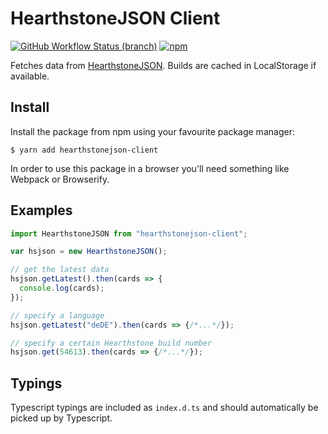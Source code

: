 # HearthstoneJSON Client
[![GitHub Workflow Status (branch)](https://img.shields.io/github/actions/workflow/status/HearthSim/hearthstonejson-client/ci.yml?branch=master)](https://github.com/HearthSim/npm-hearthstonejson-client/actions/workflows/ci.yml)
[![npm](https://img.shields.io/npm/v/hearthstonejson-client.svg)](http://npmjs.com/package/hearthstonejson-client)

Fetches data from [HearthstoneJSON](https://hearthstonejson.com/). Builds are cached in LocalStorage if available.


## Install

Install the package from npm using your favourite package manager:

```
$ yarn add hearthstonejson-client
```

In order to use this package in a browser you'll need something like Webpack or Browserify.


## Examples

```javascript
import HearthstoneJSON from "hearthstonejson-client";

var hsjson = new HearthstoneJSON();

// get the latest data
hsjson.getLatest().then(cards => {
  console.log(cards);
});

// specify a language
hsjson.getLatest("deDE").then(cards => {/*...*/});

// specify a certain Hearthstone build number
hsjson.get(54613).then(cards => {/*...*/});
```


## Typings

Typescript typings are included as `index.d.ts` and should automatically be picked up by Typescript.
